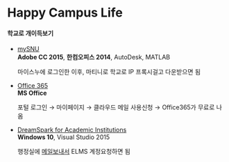 Happy Campus Life
========

#### 학교로 개이득보기
*   [mySNU][]<br>
    **Adobe CC 2015**, **한컴오피스 2014**, AutoDesk, MATLAB

    마이스누에 로그인한 이후, 마티니로 학교로 IP 프록시걸고 다운받으면 됨

*   [Office 365][]<br>
    **MS Office**

    포털 로그인 &rarr; 마이페이지 &rarr; 클라우드 메일 사용신청 &rarr;
    Office365가 무료로 나옴

*   [DreamSpark for Academic Institutions][ELMS]<br>
    **Windows 10**, Visual Studio 2015

    행정실에 [메일보내서](mailto:esjee@cse.snu.ac.kr) ELMS 계정요청하면 됨

[mySNU]: http://community.snu.ac.kr/bbs/bbs.message.list.screen?bbs_id=574
[Office 365]: http://my.snu.ac.kr/mysnu/
[ELMS]: https://e5.onthehub.com/WebStore/ProductsByMajorVersionList.aspx?ws=812e428b-f413-e211-a76f-f04da23e67f6

